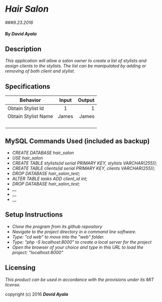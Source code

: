 # _Hair Salon_
###_9.23.2016_

#### By _David Ayala_

## Description

_This application will allow a salon owner to create a list of stylists and assign clients to the stylists.  The list can be manipulated by adding or removing of both client and stylist._

## Specifications

|Behavior|Input|Output|
|--------|:---:|-----:|
|Obtain Stylist Id|1|1|
|Obtain Stylist Name|James|James|
||||
||||
||||
||||

## MySQL Commands Used (included as backup)

* _CREATE DATABASE hair_salon_
* _USE hair_salon_
* _CREATE TABLE stylists(id serial PRIMARY KEY, stylists VARCHAR(255));_
* _CREATE TABLE clients(id serial PRIMARY KEY, clients VARCHAR(255));_
* _DROP DATABASE hair_salon_test;_
* _ALTER TABLE tasks ADD client_id int;_
* _DROP DATABASE hair_salon_test;_
* __
* __
* __


## Setup Instructions

* _Clone the program from its github repository_
* _Navigate to the project directory in a command line software._
* _Type: "cd web" to move into the "web" folder._
* _Type: "php -S localhost:8000" to create a local server for the project_
* _Open the browser of your choice and type in this URL to load the project: "localhost:8000"_

## Licensing

*This product can be used in accordance with the provisions under its MIT license.*

copyright (c) 2016 **_David Ayala_**
